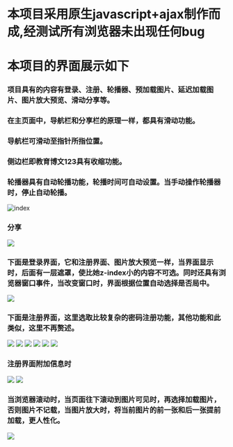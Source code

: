 ﻿# 本项目采用原生javascript+ajax制作而成,经测试所有浏览器未出现任何bug
# 本项目的界面展示如下
### 项目具有的内容有登录、注册、轮播器、预加载图片、延迟加载图片、图片放大预览、滑动分享等。
### 在主页面中，导航栏和分享栏的原理一样，都具有滑动功能。
### 导航栏可滑动至指针所指位置。
### 侧边栏即教育博文123具有收缩功能。
### 轮播器具有自动轮播功能，轮播时间可自动设置。当手动操作轮播器时，停止自动轮播。
![index](https://github.com/AthenaDiory/weblog/blob/master/readmeImg/index.jpg)
### 分享
![](https://github.com/AthenaDiory/weblog/blob/master/readmeImg/huadong.png)
### 下面是登录界面，它和注册界面、图片放大预览一样，当界面显示时，后面有一层遮罩，使比她z-index小的内容不可选。同时还具有浏览器窗口事件，当改变窗口时，界面根据位置自动选择是否局中。
![](https://github.com/AthenaDiory/weblog/blob/master/readmeImg/denglu.jpg)
### 下面是注册界面，这里选取比较复杂的密码注册功能，其他功能和此类似，这里不再赘述。
![](https://github.com/AthenaDiory/weblog/blob/master/readmeImg/zhuce.jpg)
![](https://github.com/AthenaDiory/weblog/blob/master/readmeImg/mimadi.jpg)
![](https://github.com/AthenaDiory/weblog/blob/master/readmeImg/mimazhong.jpg)
![](https://github.com/AthenaDiory/weblog/blob/master/readmeImg/mimagao.jpg)
![](https://github.com/AthenaDiory/weblog/blob/master/readmeImg/error.jpg)
![](https://github.com/AthenaDiory/weblog/blob/master/readmeImg/succ.jpg)
### 注册界面附加信息时
![](https://github.com/AthenaDiory/weblog/blob/master/readmeImg/left.jpg)
![](https://github.com/AthenaDiory/weblog/blob/master/readmeImg/remove.jpg)
### 当浏览器滚动时，当页面往下滚动到图片可见时，再选择加载图片，否则图片不记载，当图片放大时，将当前图片的前一张和后一张提前加载，更人性化。
![](https://github.com/AthenaDiory/weblog/blob/master/readmeImg/yujiazai.jpg)















